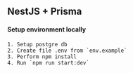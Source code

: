 ## NestJS + Prisma

#### Setup environment locally

```
1. Setup postgre db
2. Create file .env from `env.example`
3. Perform npm install
4. Run `npm run start:dev`
```
